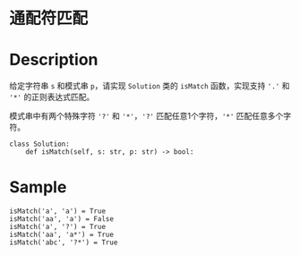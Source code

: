 # 通配符匹配

# Description
给定字符串 `s` 和模式串 `p`，请实现 `Solution` 类的 `isMatch` 函数，实现支持 `'.'` 和 `'*'` 的正则表达式匹配。

模式串中有两个特殊字符 `'?'` 和 `'*'`，`'?'` 匹配任意1个字符，`'*'` 匹配任意多个字符。

```
class Solution:
    def isMatch(self, s: str, p: str) -> bool:
```

# Sample
```
isMatch('a', 'a') = True
isMatch('aa', 'a') = False
isMatch('a', '?') = True
isMatch('aa', 'a*') = True
isMatch('abc', '?*') = True
```